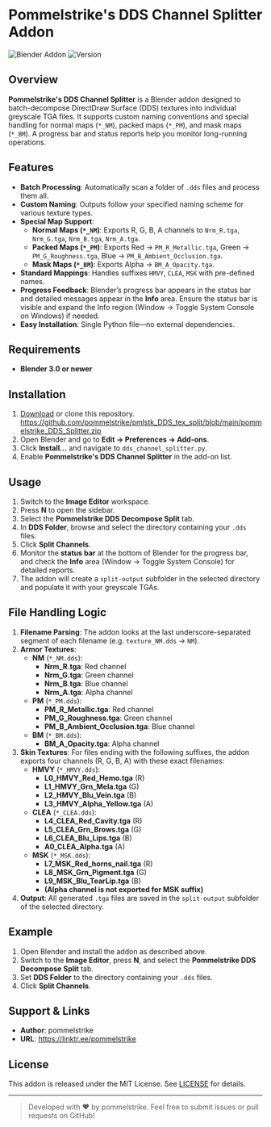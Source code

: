 # Pommelstrike's DDS Channel Splitter Addon

![Blender Addon](https://img.shields.io/badge/Blender-3.0%2B-blue)
![Version](https://img.shields.io/badge/version-1.1.3-green)

## Overview

**Pommelstrike's DDS Channel Splitter** is a Blender addon designed to batch-decompose DirectDraw Surface (DDS) textures into individual greyscale TGA files. It supports custom naming conventions and special handling for normal maps (`*_NM`), packed maps (`*_PM`), and mask maps (`*_BM`). A progress bar and status reports help you monitor long-running operations.

## Features

- **Batch Processing**: Automatically scan a folder of `.dds` files and process them all.  
- **Custom Naming**: Outputs follow your specified naming scheme for various texture types.  
- **Special Map Support**:  
  - **Normal Maps (`*_NM`)**: Exports R, G, B, A channels to `Nrm_R.tga`, `Nrm_G.tga`, `Nrm_B.tga`, `Nrm_A.tga`.  
  - **Packed Maps (`*_PM`)**: Exports Red → `PM_R_Metallic.tga`, Green → `PM_G_Roughness.tga`, Blue → `PM_B_Ambient_Occlusion.tga`.  
  - **Mask Maps (`*_BM`)**: Exports Alpha → `BM_A_Opacity.tga`.  
- **Standard Mappings**: Handles suffixes `HMVY`, `CLEA`, `MSK` with pre-defined names.  
- **Progress Feedback**: Blender’s progress bar appears in the status bar and detailed messages appear in the **Info** area. Ensure the status bar is visible and expand the Info region (Window → Toggle System Console on Windows) if needed.  
- **Easy Installation**: Single Python file—no external dependencies.  

## Requirements

- **Blender 3.0 or newer**

## Installation

1. [Download](https://github.com/pommelstrike/pmlstk_DDS_tex_split/blob/main/pommelstrike_DDS_Splitter.zip) or clone this repository.  https://github.com/pommelstrike/pmlstk_DDS_tex_split/blob/main/pommelstrike_DDS_Splitter.zip
2. Open Blender and go to **Edit → Preferences → Add-ons**.  
3. Click **Install...** and navigate to `dds_channel_splitter.py`.  
4. Enable **Pommelstrike's DDS Channel Splitter** in the add-on list.  

## Usage

1. Switch to the **Image Editor** workspace.  
2. Press **N** to open the sidebar.  
3. Select the **Pommelstrike DDS Decompose Split** tab.  
4. In **DDS Folder**, browse and select the directory containing your `.dds` files.  
5. Click **Split Channels**.  
6. Monitor the **status bar** at the bottom of Blender for the progress bar, and check the **Info** area (Window → Toggle System Console) for detailed reports.  
7. The addon will create a `split-output` subfolder in the selected directory and populate it with your greyscale TGAs.  

## File Handling Logic

1. **Filename Parsing**: The addon looks at the last underscore-separated segment of each filename (e.g. `texture_NM.dds` → `NM`).  
2. **Armor Textures**:  
   - **NM** (`*_NM.dds`):  
     - **Nrm_R.tga**: Red channel  
     - **Nrm_G.tga**: Green channel  
     - **Nrm_B.tga**: Blue channel  
     - **Nrm_A.tga**: Alpha channel  
   - **PM** (`*_PM.dds`):  
     - **PM_R_Metallic.tga**: Red channel  
     - **PM_G_Roughness.tga**: Green channel  
     - **PM_B_Ambient_Occlusion.tga**: Blue channel  
   - **BM** (`*_BM.dds`):  
     - **BM_A_Opacity.tga**: Alpha channel  
3. **Skin Textures**: For files ending with the following suffixes, the addon exports four channels (R, G, B, A) with these exact filenames:  
   - **HMVY** (`*_HMVY.dds`):  
     - **L0_HMVY_Red_Hemo.tga** (R)  
     - **L1_HMVY_Grn_Mela.tga** (G)  
     - **L2_HMVY_Blu_Vein.tga** (B)  
     - **L3_HMVY_Alpha_Yellow.tga** (A)  
   - **CLEA** (`*_CLEA.dds`):  
     - **L4_CLEA_Red_Cavity.tga** (R)  
     - **L5_CLEA_Grn_Brows.tga** (G)  
     - **L6_CLEA_Blu_Lips.tga** (B)  
     - **A0_CLEA_Alpha.tga** (A)  
   - **MSK** (`*_MSK.dds`):  
     - **L7_MSK_Red_horns_nail.tga** (R)  
     - **L8_MSK_Grn_Pigment.tga** (G)  
     - **L9_MSK_Blu_TearLip.tga** (B)  
     - **(Alpha channel is not exported for MSK suffix)**  
4. **Output**: All generated `.tga` files are saved in the `split-output` subfolder of the selected directory.  

## Example

1. Open Blender and install the addon as described above.  
2. Switch to the **Image Editor**, press **N**, and select the **Pommelstrike DDS Decompose Split** tab.  
3. Set **DDS Folder** to the directory containing your `.dds` files.  
4. Click **Split Channels**.  

## Support & Links

- **Author**: pommelstrike  
- **URL**: https://linktr.ee/pommelstrike  

## License

This addon is released under the MIT License. See [LICENSE](LICENSE) for details.

---

> Developed with ❤️ by pommelstrike. Feel free to submit issues or pull requests on GitHub!
